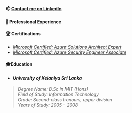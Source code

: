 #### 📫 [Contact me on LinkedIn](https://www.linkedin.com/in/venura9/ "Venura's LinkedIn")

#### 💼 Professional Experience

#### 🏆 Certifications

* [*Microsoft Certified: Azure Solutions Architect Expert*](https://www.youracclaim.com/badges/71a170d9-e72b-49d4-8d36-243479e656dc/linked_in_profile)
* [*Microsoft Certified: Azure Security Engineer Associate*](https://www.youracclaim.com/badges/314f8289-4074-4417-96fb-0af3edd92ccb/linked_in_profile)

#### 🎓Education

* #### *University of Kelaniya Sri Lanka*
> *Degree Name: B.Sc in MIT (Hons)* \
> *Field of Study: Information Technology* \
> *Grade: Second-class honours, upper division* \
> *Years of Study: 2005 – 2008*


 
<!--


**venura9/venura9** is a ✨ _special_ ✨ repository because its `README.md` (this file) appears on your GitHub profile.

Here are some ideas to get you started:

🌏 I have travelled and lived in: 🇱🇰 🇦🇺 🇰🇪 🇸🇬 🇮🇳 🇲🇻 🇰🇭 🇹🇭

- 🔭 I’m currently working on ...
- 🌱 I’m currently learning ...
- 👯 I’m looking to collaborate on ...
- 🤔 I’m looking for help with ...
- 💬 Ask me about ...

- 😄 Pronouns: ...
- ⚡ Fun fact: ...
-->


